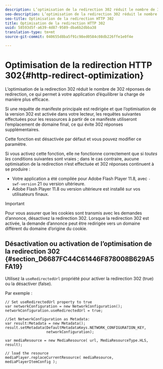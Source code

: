 ```yaml
---
description: L’optimisation de la redirection 302 réduit le nombre de 302 réponses de redirection, ce qui permet à votre application d’équilibrer la charge de manière plus efficace.
seo-description: L’optimisation de la redirection 302 réduit le nombre de 302 réponses de redirection, ce qui permet à votre application d’équilibrer la charge de manière plus efficace.
seo-title: Optimisation de la redirection HTTP 302
title: Optimisation de la redirection HTTP 302
uuid: 58593d5f-a639-4d87-9589-dba6b2dbba38
translation-type: tm+mt
source-git-commit: 040655d8ba5f91c98ed0584c08db226ffe1e0f4e

---
```



# Optimisation de la redirection HTTP 302{#http-redirect-optimization}

L’optimisation de la redirection 302 réduit le nombre de 302 réponses de redirection, ce qui permet à votre application d’équilibrer la charge de manière plus efficace.

Si une requête de manifeste principale est redirigée et que l’optimisation de la version 302 est activée dans votre lecteur, les requêtes suivantes effectuées pour les ressources à partir de ce manifeste utiliseront l’emplacement de domaine final, ce qui évite 302 réponses supplémentaires.

Cette fonction est désactivée par défaut et vous pouvez modifier ce paramètre.

Si vous activez cette fonction, elle ne fonctionne correctement que si *toutes les* conditions suivantes sont vraies ; dans le cas contraire, aucune optimisation de la redirection n’est effectuée et 302 réponses continuent à se produire :

* Votre application a été compilée pour Adobe Flash Player 11.8, avec `-swf-version` 21 ou version ultérieure.
* Adobe Flash Player 11.8 ou version ultérieure est installé sur vos utilisateurs finaux.

>[!IMPORTANT]
>
>Pour vous assurer que les cookies sont transmis avec les demandes d’annonce, désactivez la redirection 302. Lorsque la redirection 302 est activée, la demande d’annonce peut être redirigée vers un domaine différent du domaine d’origine du cookie.

## Désactivation ou activation de l’optimisation de la redirection 302 {#section_D6687FC44C61446F878008B629A5FA19}

Utilisez la `useRedirectedUrl` propriété pour activer la redirection 302 (true) ou la désactiver (false).

<!--<a id="example_B886777252B745AAB48B1FCC42C97A25"></a>-->

Par exemple :

```
// Set useRedirectedUrl property to true 
var networkConfiguration = new NetworkConfiguration(); 
networkConfiguration.useRedirectedUrl = true; 
  
//Set NetworkConfiguration as Metadata: 
var result:Metadata = new Metadata(); 
result.setMetadata(DefaultMetadataKeys.NETWORK_CONFIGURATION_KEY,  
                   networkConfiguration); 
  
var mediaResource = new MediaResource( url, MediaResourceType.HLS, result); 
  
// load the resource 
mediaPlayer.replaceCurrentResource( mediaResource, mediaPlayerItemConfig );
```

